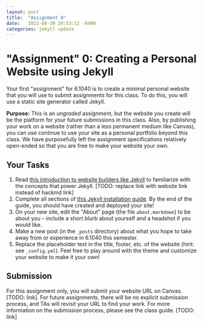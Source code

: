 ```yaml
---
layout: post
title:  "Assignment 0"
date:   2022-08-30 20:53:12 -0400
categories: jekyll update
---
```

# "Assignment" 0: Creating a Personal Website using Jekyll

Your first "assignment" for 6.1040 is to create a minimal personal website that you will use to submit assignments for this class. To do this, you will use a static site generator called Jekyll. 

**Purpose:** This is an *ungraded* assignment, but the website you create will be the platform for your future submissions in this class. Also, by publishing your work on a website (rather than a less permanent medium like Canvas), you can use continue to use your site as a personal portfolio beyond this class. We have purposefully left the assignment specifications relatively open-ended so that you are free to make your website your own.


## Your Tasks

1. Read [this introduction to website builders like Jekyll](https://hackmd.io/lHLVON-TR06T1F2PlqAZzQ) to familiarize with the concepts that power Jekyll. [TODO: replace link with website link instead of hackmd link]
2.  Complete all sections of [this Jekyll installation guide](https://docs.google.com/document/d/1fmutMEHFMKh15WmDqWd0oqi82sIeid9DjB95oUBjAUw/edit#). By the end of the guide, you should have created and deployed your site!
3. On your new site, edit the "About" page (the file `about.markdown`) to be about you – include a short blurb about yourself and a headshot if you would like.
4. Make a new post (in the `_posts` directory) about what you hope to take away from or experience in 6.1040 this semester.
5. Replace the placeholder text in the title, footer, etc. of the website (hint: see `_config.yml`). Feel free to play around with the theme and customize your website to make it your own!


## Submission

For this assignment only, you will submit your website URL on Canvas. [TODO: link]. For future assignments, there will be no explicit submission process, and TAs will revisit your URL to find your work. For more information on the submission process, please see the class guide. [TODO: link]